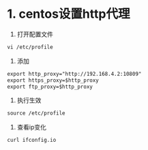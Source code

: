 # 1. centos设置http代理
1. 打开配置文件

```html
vi /etc/profile
```
1. 添加

```html
export http_proxy="http://192.168.4.2:10809"
export https_proxy=$http_proxy
export ftp_proxy=$http_proxy
```
1. 执行生效

```html
source /etc/profile
```
1. 查看ip变化

```html
curl ifconfig.io
```